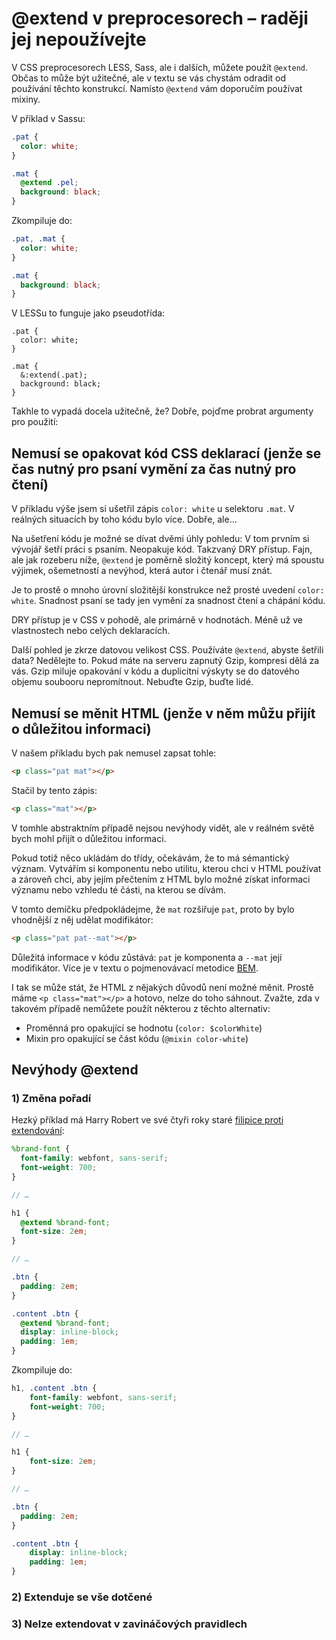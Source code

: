 # @extend v preprocesorech – raději jej nepoužívejte

V CSS preprocesorech LESS, Sass, ale i dalších, můžete použít `@extend`. Občas to může být užitečné, ale v textu se vás chystám odradit od používání těchto konstrukcí. Namísto `@extend` vám doporučím používat mixiny.

V příklad v Sassu:

```scss
.pat {
  color: white;
}

.mat {
  @extend .pel;
  background: black;
}
```

Zkompiluje do:

```scss
.pat, .mat {
  color: white;
}

.mat {
  background: black;
}
```

V LESSu to funguje jako pseudotřída:

```less
.pat {
  color: white;
}

.mat {
  &:extend(.pat);
  background: black;
}
```

Takhle to vypadá docela užitečně, že? Dobře, pojďme probrat argumenty pro použití:

## Nemusí se opakovat kód CSS deklarací (jenže se čas nutný pro psaní vymění za čas nutný pro čtení)

V příkladu výše jsem si ušetřil zápis `color: white` u selektoru `.mat`. V reálných situacích by toho kódu bylo více. Dobře, ale…

Na ušetření kódu je možné se dívat dvěmi úhly pohledu: V tom prvním si vývojář šetří práci s psaním. Neopakuje kód. Takzvaný DRY přístup. Fajn, ale jak rozeberu níže, `@extend` je poměrně složitý koncept, který má spoustu výjimek, ošemetností a nevýhod, která autor i čtenář musí znát.

Je to prostě o mnoho úrovní složitější konstrukce než prosté uvedení `color: white`. Snadnost psaní se tady jen vymění za snadnost čtení a chápání kódu.

DRY přístup je v CSS v pohodě, ale primárně v hodnotách. Méně už ve vlastnostech nebo celých deklaracích.

Další pohled je zkrze datovou velikost CSS. Používáte `@extend`, abyste šetřili data? Nedělejte to. Pokud máte na serveru zapnutý Gzip, kompresi dělá za vás. Gzip miluje opakování v kódu a duplicitní výskyty se do datového objemu soubooru nepromítnout. Nebuďte Gzip, buďte lidé.

## Nemusí se měnit HTML  (jenže v něm můžu přijít o důležitou informaci)

V našem příkladu bych pak nemusel zapsat tohle:

```html
<p class="pat mat"></p>
```

Stačil by tento zápis:

```html
<p class="mat"></p>
```

V tomhle abstraktním případě nejsou nevýhody vidět, ale v reálném světě bych mohl přijít o důležitou informaci.

Pokud totiž něco ukládám do třídy, očekávám, že to má sémantický význam. Vytvářím si komponentu nebo utilitu, kterou chci v HTML používat a zároveň chci, aby jejím přečtením z HTML bylo možné získat informaci významu nebo vzhledu té části, na kterou se dívám. 

V tomto demíčku předpokládejme, že `mat` rozšiřuje `pat`, proto by bylo vhodnější z něj udělat modifikátor:

```html
<p class="pat pat--mat"></p>
```

Důležitá informace v kódu zůstává: `pat` je komponenta a `--mat` její modifikátor. Více je v textu o pojmenovávací metodice [BEM](bem.md).

I tak se může stát, že HTML z nějakých důvodů není možné měnit. Prostě máme `<p class="mat"></p>` a hotovo, nelze do toho sáhnout. Zvažte, zda v takovém případě nemůžete použít některou z těchto alternativ:

- Proměnná pro opakující se hodnotu (`color: $colorWhite`)
- Mixin pro opakující se část kódu (`@mixin color-white`)

## Nevýhody @extend

### 1) Změna pořadí

Hezký příklad má Harry Robert ve své čtyři roky staré [filipice proti extendování](https://csswizardry.com/2014/11/when-to-use-extend-when-to-use-a-mixin/):

```scss
%brand-font {
  font-family: webfont, sans-serif;
  font-weight: 700;
}

// …

h1 {
  @extend %brand-font;
  font-size: 2em;
}

// …

.btn {
  padding: 2em;
}

.content .btn {
  @extend %brand-font;
  display: inline-block;
  padding: 1em;
}
```

Zkompiluje do:

```scss
h1, .content .btn {
    font-family: webfont, sans-serif;
    font-weight: 700;
}

// …

h1 {
    font-size: 2em;
}

// …

.btn {
  padding: 2em;
}

.content .btn {
    display: inline-block;
    padding: 1em;
}
```

### 2) Extenduje se vše dotčené

### 3) Nelze extendovat v zavináčových pravidlech


